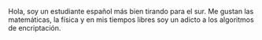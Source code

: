 Hola, soy un estudiante español más bien tirando para el sur. 
Me gustan las matemáticas, la física y en mis tiempos libres soy un adicto a los algoritmos de encriptación.